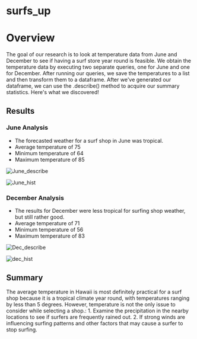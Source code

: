 # surfs_up
# Overview 

The goal of our research is to look at temperature data from June and December to see if having a surf store year round is feasible. We obtain the temperature data by executing two separate queries, one for June and one for December. After running our queries, we save the temperatures to a list and then transform them to a dataframe. After we've generated our dataframe, we can use the .describe() method to acquire our summary statistics. Here's what we discovered!

## Results

### June Analysis
- The forecasted weather for a surf shop in June was tropical. 
- Average temperature of 75
- Minimum temperature of 64
- Maximum temperature of 85


![June_describe](https://user-images.githubusercontent.com/105666905/184280515-aba8096f-02fc-45b0-8bf7-b0cee89ef406.png)

![June_hist](https://user-images.githubusercontent.com/105666905/184280602-00736c1c-7d91-44ae-a6cf-125c9ab892ad.png)


### December Analysis
- The results for December were less tropical for surfing shop weather, but still rather good.
- Average temperature of 71
- Minimum temperature of 56
- Maximum temperature of 83

![Dec_describe](https://user-images.githubusercontent.com/105666905/184280957-bf27ed0f-24ed-42eb-b5e9-38d3eab0b992.png)


![dec_hist](https://user-images.githubusercontent.com/105666905/184280960-abd3541a-7f53-4451-977a-113b8dd97903.png)

## Summary
The average temperature in Hawaii is most definitely practical for a surf shop because it is a tropical climate year round, with temperatures ranging by less than 5 degrees. However, temperature is not the only issue to consider while selecting a shop.: 1. Examine the precipitation in the nearby locations to see if surfers are frequently rained out. 2. If strong winds are influencing surfing patterns and other factors that may cause a surfer to stop surfing.


